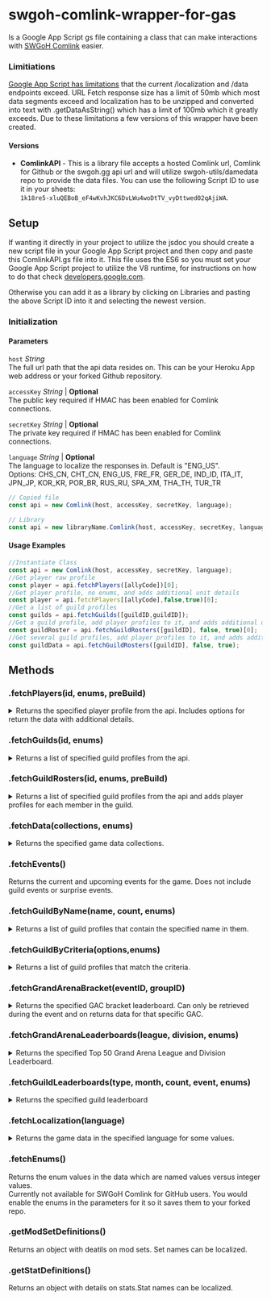 # swgoh-comlink-wrapper-for-gas
Is a Google App Script gs file containing a class that can make interactions with [SWGoH Comlink](https://github.com/swgoh-utils/swgoh-comlink) easier.

### Limitiations
[Google App Script has limitations](https://developers.google.com/apps-script/guides/services/quotas) that the current /localization and /data endpoints exceed. URL Fetch response size has a limit of 50mb which most data segments exceed and localization has to be unzipped and converted into text with .getDataAsString() which has a limit of 100mb which it greatly exceeds. Due to these limitations a few versions of this wrapper have been created.

#### Versions
* **ComlinkAPI** - This is a library file accepts a hosted Comlink url, Comlink for Github or the swgoh.gg api url and will utilize swgoh-utils/damedata repo to provide the data files. You can use the following Script ID to use it in your sheets:\
`1k18re5-xluQEBoB_eF4wKvhJKC6DvLWu4woDtTV_vyDttwed02qAjiWA`.

## Setup
If wanting it directly in your project to utilize the jsdoc you should create a new script file in your Google App Script project and then copy and paste this ComlinkAPI.gs file into it. This file uses the ES6 so you must set your Google App Script project to utilize the V8 runtime, for instructions on how to do that check [developers.google.com](https://developers.google.com/apps-script/guides/v8-runtime#enabling_the_v8_runtime).

Otherwise you can add it as a library by clicking on Libraries and pasting the above Script ID into it and selecting the newest version.

### Initialization
#### Parameters
`host` _String_\
The full url path that the api data resides on. This can be your Heroku App web address or your forked Github repository.

`accessKey` _String_ | **Optional**\
The public key required if HMAC has been enabled for Comlink connections.

`secretKey` _String_ | **Optional**\
The private key required if HMAC has been enabled for Comlink connections.

`language` _String_ | **Optional**\
The language to localize the responses in. Default is "ENG_US".\
Options: CHS_CN, CHT_CN, ENG_US, FRE_FR, GER_DE, IND_ID, ITA_IT, JPN_JP, KOR_KR, POR_BR, RUS_RU, SPA_XM, THA_TH, TUR_TR

```javascript
// Copied file
const api = new Comlink(host, accessKey, secretKey, language);

// Library
const api = new libraryName.Comlink(host, accessKey, secretKey, language);
```

#### Usage Examples
```javascript
//Instantiate Class
const api = new Comlink(host, accessKey, secretKey, language);
//Get player raw profile
const player = api.fetchPlayers([allyCode])[0];
//Get player profile, no enums, and adds additional unit details
const player = api.fetchPlayers[[allyCode],false,true)[0];
//Get a list of guild profiles
const guilds = api.fetchGuilds([guildID,guildID]);
//Get a guild profile, add player profiles to it, and adds additional unit details
const guildRoster = api.fetchGuildRosters([guildID], false, true)[0];
//Get several guild profiles, add player profiles to it, and adds additional unit details
const guildData = api.fetchGuildRosters([guildID], false, true);
```

## Methods
### .fetchPlayers(id, enums, preBuild)
<details><summary>Returns the specified player profile from the api. Includes options for return the data with additional details.</summary>

#### Parameters
`id` _Array_\
List of player's ally codes or player ids to retrieve data for.

`enums` _Bool_ | **Optional**\
Flag to return enum values in the response. Currently not enabled for Github. If you want the Github data to use enums you must select it in the Command Line Tool when generating the player.json file. Default is false.

`preBuild` _Bool_ | **Optional**\
Flag to return response with additional data that is all localized. Default is false.
  
`limit` _Integer_ | **Optional**\
Indicates how many profiles to fetch at once from the api. Default is 10, limit is 100.

```json
```
</details>


### .fetchGuilds(id, enums)
<details><summary>Returns a list of specified guild profiles from the api.</summary>

#### Parameters
`id` _Array_\
List of player ally codes, player ids, or guild ids to retrieve data for. Player Ids require the isPlayerID flag to be true.

`enums` _Bool_ | **Optional**\
Flag to return enum values in the response. Currently not enabled for Github. If you want the Github data to use enums you must select it in the Command Line Tool when generating the player.json file. Default is false.

`isPlayerID` _Bool_ | **Optional**\
Flag to indicate that all of the ids being used are player ids. Default is false.
  
```json
```
</details>


### .fetchGuildRosters(id, enums, preBuild)
<details><summary>Returns a list of specified guild profiles from the api and adds player profiles for each member in the guild.</summary>

#### Parameters
`id` _Array_\
List of player ally codes, player ids, or guild ids.

`enums` _Bool_ | **Optional**\
Flag to return enum values in the response. Currently not enabled for Github. If you want the Github data to use enums you must select it in the Command Line Tool when generating the player.json file. Default is false.

`preBuild` _Bool_ | **Optional**\
Flag to return response with additional data that is all localized. Default is false.

`isPlayerID` _Bool_ | **Optional**\
Flag to indicate that all of the ids being used are player ids. Default is false.
  
```javascript
```
</details>


### .fetchData(collections, enums)
<details><summary>Returns the specified game data collections.</summary>

#### Parameters
`collections` _Array_\
An array of specified collection names, see [SWGOH Comlink Wiki](https://gitlab.com/swgoh-tools/swgoh-comlink/-/wikis/Game-Data) for full list.\
Also accepts the following named groups: 
* "for_gameData" = collections required for building gameData.json
* "for_conquest" - all collections related to Conquest
* "for_abilities" - all collections related to unit abilities
* "for_territoryBattles" - all collectons related to Territory Battles
* "for_playerProfile" - all collections used to expand player data
* "for_datacrons" - all collections related to Datacrons
* "for_grandArena" - all collections related to Grand Arena

`enums` _Bool_ | **Optional**\
Flag to return enum values in the response. Currently not enabled for Github. If you want the Github data to use enums you must select it in the Command Line Tool when generating the player.json file. Default is false.

```json
```
</details>


### .fetchEvents()
Returns the current and upcoming events for the game. Does not include guild events or surprise events.


### .fetchGuildByName(name, count, enums)
<details><summary>Returns a list of guild profiles that contain the specified name in them.</summary>

#### Parameters
`name` _String_\
The name of the guild.

`count` _Integer_ | **Optional**\
The number of results to return.

`enums` _Bool_ | **Optional**\
Flag to return enum values in the response. Currently not enabled for Github. If you want the Github data to use enums you must select it in the Command Line Tool when generating the player.json file. Default is false.

```json
```
</details>


### .fetchGuildByCriteria(options,enums)
<details><summary>Returns a list of guild profiles that match the criteria.</summary>

#### Parameters
`options` _Object_\
Contains the keys and values to search for.
> minMemberCount: 1-50   Default is 1\
> maxMemberCount: 1-50   Default is 50\
> minGUildGalacticPower: 1+   Default is 1\
> maxGuildGalacticPower: 1+   Default is 999999999\
> count: 1-10000   Default is 10000

`enums` _Bool_ | **Optional**\
Flag to return enum values in the response. Currently not enabled for Github. If you want the Github data to use enums you must select it in the Command Line Tool when generating the player.json file. Default is false.

```javascript
```
</details>


### .fetchGrandArenaBracket(eventID, groupID)
<details><summary>Returns the specified GAC bracket leaderboard. Can only be retrieved during the event and on returns data for that specific GAC.</summary>

#### Parameters
`eventID` _String_\
The event id and instance id from the `.fetchEvents` method.

`groupID` _String_\
The event id, instance id, league name, and bracket number 0+ separated by :

```javascript
```
</details>


### .fetchGrandArenaLeaderboards(league, division, enums)
<details><summary>Returns the specified Top 50 Grand Arena League and Division Leaderboard.</summary>

#### Parameters
`league` _Integer_\
The numeric value for the league.
> 20 = Carbonite\
> 40 = Bronzium\
> 60 = Chromium\
> 80 = Aurodium\
> 100 = Kyber

`division` _Integer_\
The numeric value for the division.
> 5 = 5\
> 10 = 4\
> 15 = 3\
> 20 = 4\
> 25 = 1

```javascript
```
</details>


### .fetchGuildLeaderboards(type, month, count, event, enums)
<details><summary>Returns the specified guild leaderboard</summary>

`type` _Integer_\
The type of leaderboard to get.
> 0 = Total Raid Points\
> 2 = Specified Raid Points\
> 3 = Galactic Power\
> 4 = Territory Battle\
> 5 = Territory Wars

`month` _Integer_ | **Optional**\
Indicates returning this month or previous
> 0 = Current month\
> 1 = Previous month

`count` _Integer_ | **Optional**\
The number of results tp return. Default and max is 200.

`event` _String_ | **Required for `types` 2, 4, and 5\
The id of the event to get.
> RAIDS (2)\
> `sith_raid` = Sith Triumverate\
> `rancor` = The Pit\
> `aat` = Tank Takedown\
> `rancor_challenge` = The Pit: Challenge Tier\
> TERRITORY BATTLES (4)\
> `t01D` = Rebel Assault\
> `t02D` = Imperial Retaliation\
> `t03D` = Separatist Might\
> `t04D` = Republic Offensive\
> `t05D` = Rise of the Empire\
> TERRITORY WARS (5)\
> `TERRITORY_WAR_LEADERBOARD` = Territory War

`enums` _Bool_ | **Optional**\
Flag to return enum values in the response. Currently not enabled for Github. If you want the Github data to use enums you must select it in the Command Line Tool when generating the player.json file. Default is false.

```javascript
```
</details>


### .fetchLocalization(language)
<details><summary>Returns the game data in the specified language for some values.</summary>

#### Parameters
`language` _String_
The ISO 639 language code and ISO 3166 country code for the language. Default is "ENG_US". The default is to use the language setting setup during initializing the class.
</details>


### .fetchEnums()
Returns the enum values in the data which are named values versus integer values.\
Currently not available for SWGoH Comlink for GitHub users. You would enable the enums in the parameters for it so it saves them to your forked repo.


### .getModSetDefinitions()
Returns an object with deatils on mod sets. Set names can be localized.


### .getStatDefinitions()
Returns an object with details on stats.Stat names can be localized.
